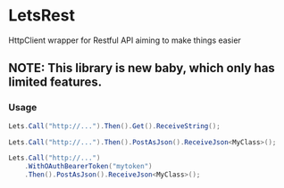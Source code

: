 # LetsRest
HttpClient wrapper for Restful API aiming to make things easier

## NOTE: This library is new baby, which only has limited features. 

### Usage
```c#
Lets.Call("http://...").Then().Get().ReceiveString();

Lets.Call("http://...").Then().PostAsJson().ReceiveJson<MyClass>();

Lets.Call("http://...")
    .WithOAuthBearerToken("mytoken")
    .Then().PostAsJson().ReceiveJson<MyClass>();
```
